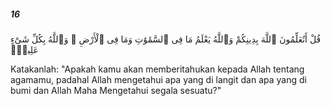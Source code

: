 ##### 16

<span class="ayah">قُلْ أَتُعَلِّمُونَ ٱللَّهَ بِدِينِكُمْ وَٱللَّهُ يَعْلَمُ مَا فِى ٱلسَّمَٰوَٰتِ وَمَا فِى ٱلْأَرْضِ ۚ وَٱللَّهُ بِكُلِّ شَىْءٍ عَلِيمٌۭ</span>

<span class="ayah_translation">Katakanlah: "Apakah kamu akan memberitahukan kepada Allah tentang agamamu, padahal Allah mengetahui apa yang di langit dan apa yang di bumi dan Allah Maha Mengetahui segala sesuatu?"</span>
